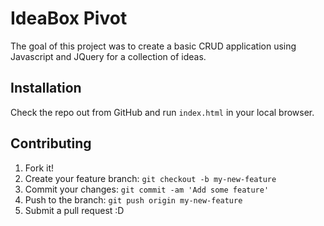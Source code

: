 # IdeaBox Pivot

The goal of this project was to create a basic CRUD application using Javascript and JQuery for a collection of ideas.

## Installation

Check the repo out from GitHub and run `index.html` in your local browser.

## Contributing

1. Fork it!
2. Create your feature branch: `git checkout -b my-new-feature`
3. Commit your changes: `git commit -am 'Add some feature'`
4. Push to the branch: `git push origin my-new-feature`
5. Submit a pull request :D
